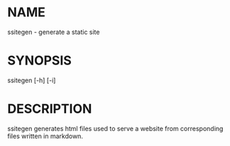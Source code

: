 # NAME
  ssitegen - generate a static site

# SYNOPSIS
  ssitegen [-h] [-i]

# DESCRIPTION
  ssitegen generates html files used to serve a website from corresponding files written in 
  markdown.
